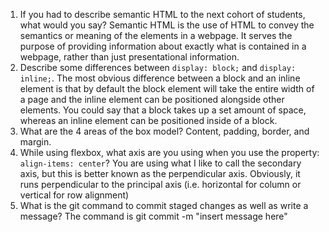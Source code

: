 1. If you had to describe semantic HTML to the next cohort of students, what would you say?
    Semantic HTML is the use of HTML to convey the semantics or meaning of the elements in a webpage. It serves the purpose of providing information about exactly what is contained in a webpage, rather than just presentational information.
2. Describe some differences between ```display: block;``` and ```display: inline;```.
    The most obvious difference between a block and an inline element is that by default the block element will take the entire width of a page and the inline element can be positioned alongside other elements. You could say that a block takes up a set amount of space, whereas an inline element can be positioned inside of a block.
3. What are the 4 areas of the box model?
    Content, padding, border, and margin.
4. While using flexbox, what axis are you using when you use the property: ```align-items: center```?
    You are using what I like to call the secondary axis, but this is better known as the perpendicular axis. Obviously, it runs perpendicular to the principal axis (i.e. horizontal for column or vertical for row alignment)
5. What is the git command to commit staged changes as well as write a message? 
    The command is git commit -m "insert message here"